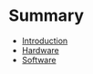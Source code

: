 # Summary

- [Introduction](./introduction.md)
- [Hardware](./hardware.md)
- [Software](./software.md)

